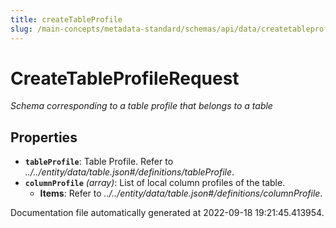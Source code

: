 ```yaml
---
title: createTableProfile
slug: /main-concepts/metadata-standard/schemas/api/data/createtableprofile
---
```


# CreateTableProfileRequest

*Schema corresponding to a table profile that belongs to a table*

## Properties

- **`tableProfile`**: Table Profile. Refer to *../../entity/data/table.json#/definitions/tableProfile*.
- **`columnProfile`** *(array)*: List of local column profiles of the table.
  - **Items**: Refer to *../../entity/data/table.json#/definitions/columnProfile*.


Documentation file automatically generated at 2022-09-18 19:21:45.413954.
